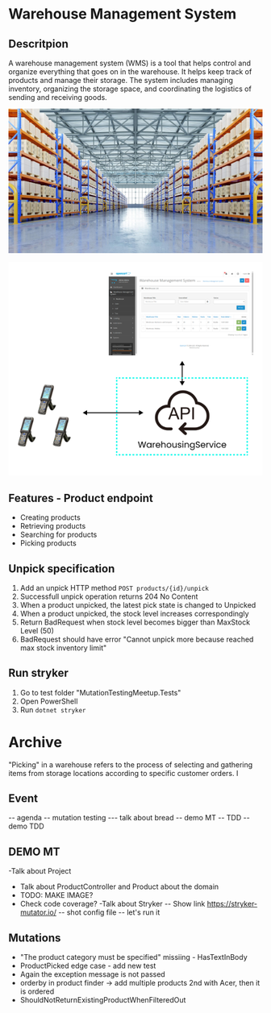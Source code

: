 # Warehouse Management System

## Descritpion

A warehouse management system (WMS) is a tool that helps control and organize everything that goes on in the warehouse. It helps keep track of products and manage their storage. The system includes managing inventory, organizing the storage space, and coordinating the logistics of sending and receiving goods.

![WMS](./wms-real.png)

![WMS](./high-level.png)

## Features - Product endpoint

- Creating products
- Retrieving products
- Searching for products
- Picking products

## Unpick specification

1. Add an unpick HTTP method `POST products/{id}/unpick`
2. Successfull unpick operation returns 204 No Content
3. When a product unpicked, the latest pick state is changed to Unpicked
4. When a product unpicked, the stock level increases correspondingly
5. Return BadRequest when stock level becomes bigger than MaxStock Level (50)
6. BadRequest should have error "Cannot unpick more because reached max stock inventory limit"

## Run stryker

1. Go to test folder "MutationTestingMeetup.Tests"
2. Open PowerShell
3. Run
   `dotnet stryker`

# Archive

"Picking" in a warehouse refers to the process of selecting and gathering items from storage locations according to specific customer orders. I

## Event

-- agenda
-- mutation testing
--- talk about bread
-- demo MT
-- TDD
-- demo TDD

## DEMO MT

-Talk about Project

- Talk about ProductController and Product about the domain
- TODO: MAKE IMAGE?
- Check code coverage?
  -Talk about Stryker
  -- Show link https://stryker-mutator.io/
  -- shot config file
  -- let's run it

## Mutations

- "The product category must be specified" missiing - HasTextInBody
- ProductPicked edge case - add new test
- Again the exception message is not passed
- orderby in product finder -> add multiple products 2nd with Acer, then it is ordered
- ShouldNotReturnExistingProductWhenFilteredOut
